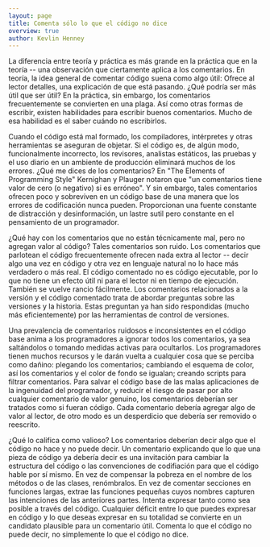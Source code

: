 ```yaml
---
layout: page
title: Comenta sólo lo que el código no dice
overview: true
author: Kevlin Henney
---
```


La diferencia entre teoría y práctica es más grande en la práctica que en la teoría -- una observación que ciertamente aplica a los comentarios. En teoría, la idea general de comentar código suena como algo útil: Ofrece al lector detalles, una explicación de que está pasando. ¿Qué podría ser más útil que ser útil? En la práctica, sin embargo, los comentarios frecuentemente se convierten en una plaga. Así como otras formas de escribir, existen habilidades para escribir buenos comentarios. Mucho de esa habilidad es el saber cuándo no escribirlos.

Cuando el código está mal formado, los compiladores, intérpretes y otras herramientas se aseguran de objetar. Si el código es, de algún modo, funcionalmente incorrecto, los revisores, analistas estáticos, las pruebas y el uso diario en un ambiente de producción eliminará muchos de los errores. ¿Qué me dices de los comentarios? En "The Elements of Programming Style" Kernighan y Plauger notaron que "un comentarios tiene valor de cero (o negativo) si es erróneo". Y sin embargo, tales comentarios ofrecen poco y sobreviven en un código base de una manera que los errores de codificación nunca pueden. Proporcionan una fuente constante de distracción y desinformación, un lastre sutil pero constante en el pensamiento de un programador.

¿Qué hay con los comentarios que no están técnicamente mal, pero no agregan valor al código? Tales comentarios son ruido. Los comentarios que parlotean el código frecuentemente ofrecen nada extra al lector -- decir algo una vez en código y otra vez en lenguaje natural no lo hace más verdadero o más real. El código comentado no es código ejecutable, por lo que no tiene un efecto útil ni para el lector ni en tiempo de ejecución. También se vuelve rancio fácilmente. Los comentarios relacionados a la versión y el código comentado trata de abordar preguntas sobre las versiones y la historia. Estas preguntan ya han sido respondidas (mucho más eficientemente) por las herramientas de control de versiones.

Una prevalencia de comentarios ruidosos e inconsistentes en el código base anima a los programadores a ignorar todos los comentarios, ya sea saltándolos o tomando medidas activas para ocultarlos. Los programadores tienen muchos recursos y le darán vuelta a cualquier cosa que se perciba como dañino: plegando los comentarios; cambiando el esquema de color, así los comentarios y el color de fondo se igualan; creando scripts para filtrar comentarios. Para salvar el código base de las malas aplicaciones de la ingenuidad del programador, y reducir el riesgo de pasar por alto cualquier comentario de valor genuino, los comentarios deberían ser tratados como si fueran código. Cada comentario debería agregar algo de valor al lector, de otro modo es un desperdicio que debería ser removido o reescrito.

¿Qué lo califica como valioso? Los comentarios deberían decir algo que el código no hace y no puede decir. Un comentario explicando que lo que una pieza de código ya debería decir es una invitación para cambiar la estructura del código o las convenciones de codifiación para que el código hable por sí mismo. En vez de compensar la pobreza en el nombre de los métodos o de las clases, renómbralos. En vez de comentar secciones en funciones largas, extrae las funciones pequeñas cuyos nombres capturen las intenciones de las anteriores partes. Intenta expresar tanto como sea posible a través del código. Cualquier déficit entre lo que puedes expresar en código y lo que deseas expresar en su totalidad se convierte en un candidato plausible para un comentario útil. Comenta lo que el código no puede decir, no simplemente lo que el código no dice.
